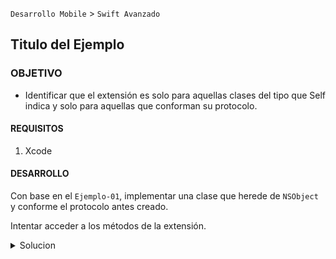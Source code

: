  
`Desarrollo Mobile` > `Swift Avanzado`

## Titulo del Ejemplo 

### OBJETIVO 

- Identificar que el extensión es solo para aquellas clases del tipo que Self indica y solo para aquellas que conforman su protocolo.

#### REQUISITOS 

1. Xcode

#### DESARROLLO

Con base en el `Ejemplo-01`, implementar una clase que herede de `NSObject` y conforme el protocolo antes creado.

Intentar acceder a los métodos de la extensión.

<details>
	<summary>Solucion</summary>
	<p>Crearemos una nueva clase, llamemosla MyClass.</p>
	<p>Agregaremos algo de codigo, una funcion.</p>
   <p>Hacemos que MyClass conforme el protocolo ProtocolName.</p>
   <p>El código a implementar seria el siguiente: </p>
 
```
import UIKit

protocol ProtocolName {
    func doSomething()
}
extension ProtocolName where Self: UIViewController {
    func blah() {
        print("Blah")
    }
}

class ViewController : UIViewController, ProtocolName {
    func doSomething() {
        print("Do Something");
    }
}

class MyClass: NSObject, ProtocolName {
    func doSomething() {
        print("Do Something");
    }
}

let m: MyClass = MyClass()
m.doSomething()
```

 <p>la instancia de MyClass no tiene acceso a la extensión del protocolo debido a que no es del mismo tipo que Self especifica. </p>
</details> 
